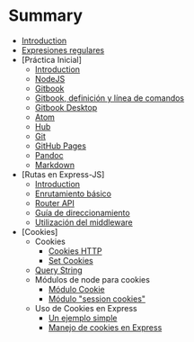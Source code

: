 # Summary

* [Introduction](README.md)
* [Expresiones regulares](ExpresionesRegulares.md)
* [Práctica Inicial]
  * [Introduction](README.md)
  * [NodeJS](Pablo/nodejs.md)
  * [Gitbook](Pablo/intro_gitbook.md)
  * [Gitbook, definición y línea de comandos](Pablo/gitbook.md)
  * [Gitbook Desktop](Javier/gitbook-desktop.md)
  * [Atom](Javier/atom.md)
  * [Hub](Javier/hub.md)
  * [Git](Isaac/git.md)
  * [GitHub Pages](Pablo/gh-pages.md)
  * [Pandoc](Isaac/pandoc.md)
  * [Markdown](Javier/markdown.md)
* [Rutas en Express-JS]
  * [Introduction](README.md)
  * [Enrutamiento básico](BasisRouting.md)
  * [Router API](RouterAPI.md)
  * [Guía de direccionamiento](RoutingGuide.md)
  * [Utilización del middleware](UsingMiddleware.md)
* [Cookies]
  * Cookies
    * [Cookies HTTP](http-cookies.md)
    * [Set Cookies](setcookies.md)
  * [Query String](queryString.md)
  * Módulos de node para cookies
    * [Módulo Cookie](cookie.md)
    * [Módulo "session cookies"](session-cookie.md)
  * Uso de Cookies en Express
    * [Un ejemplo simple](auth.md)
    * [Manejo de cookies en Express](cookies-express.md)

